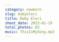```yaml
---
category: newborn
slug: babyeleri
title: Baby Eleri
shoot_date: 2023-01-19
total_photos: 83
music: ThisIsMySong.mp3
---
```

